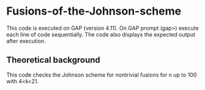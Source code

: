 # Fusions-of-the-Johnson-scheme
This code is executed on GAP (version 4.11).
On GAP prompt (gap>) execute each line of code sequentially.
The code also displays the expected output after execution.

## Theoretical background
This code checks the Johnson scheme for nontrivial fusions for n up to 100 with 4<k<21.
